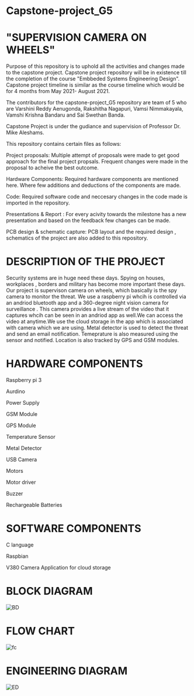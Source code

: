 # Capstone-project_G5
# "SUPERVISION CAMERA ON WHEELS"

Purpose of this repository is to uphold all the activities and changes made to the capstone project. Capstone project repository will be in existence till the completion of the course "Embbeded Systems Engineering Design". Capstone project timeline is similar as the course timeline which would be for 4 months from May 2021- August 2021.

The contributors for the capstone-project_G5 repository are team of 5 who are Varshini Reddy Aenugonda, Rakshitha Nagapuri, Vamsi Nimmakayala, Vamshi Krishna Bandaru and Sai Swethan Banda.

Capstone Project is under the gudiance and supervision of Professor Dr. Mike Aleshams.

This repository contains certain files  as follows:

Project proposals: Multiple attempt of proposals were made to get good approach for the final project propsals. Frequent changes were made in the proposal to acheive the best outcome.

Hardware Components: Required hardware components are mentioned here. Where few additions and deductions of the components are made.

Code: Required software code and neccesary changes in the code made is imported in the repository.

Presentations & Report : For every acivity towards the milestone has a new presentation and based on the feedback few changes can be made.

PCB design & schematic capture: PCB layout and the required design , schematics of the project are also added to this repository.

# DESCRIPTION OF THE PROJECT
Security systems are in huge need these days. Spying on houses, workplaces , borders and military has become more important these days. Our project is supervison camera on wheels, which basically is the spy camera to monitor the threat. We use a raspberry pi whcih is controlled via an andriod bluetooth app and a 360-degree night vision camera for surveillance . This camera provides a live stream of the video that it captures whcih can be seen in an andriod app as well.We can access the video at anytime.We use the cloud storage in the app which is associated with camera which we are using. Metal detector is used to detect the threat and send an email notification. Temeprature is also measured using the sensor and notified. Location is also tracked by GPS and GSM modules.

# HARDWARE COMPONENTS 
Raspberry pi 3 

Aurdino

Power Supply

GSM  Module

GPS Module

Temperature Sensor

Metal Detector

USB Camera

Motors

Motor driver

Buzzer

Rechargeable Batteries


# SOFTWARE COMPONENTS
C language

Raspbian

V380 Camera Application for cloud storage

# BLOCK DIAGRAM
![BD](https://user-images.githubusercontent.com/60661186/121600496-2b7ab580-ca62-11eb-93d9-78174dbb672f.jpg)

# FLOW CHART
![fc](https://user-images.githubusercontent.com/60661186/121601172-3255f800-ca63-11eb-84b2-e803e0bf02a9.jpg)

# ENGINEERING DIAGRAM
![ED](https://user-images.githubusercontent.com/60661186/121601275-59142e80-ca63-11eb-9024-dde688710d87.jpg)


